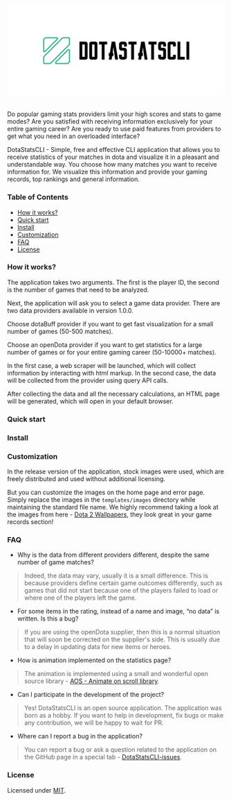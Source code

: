 <div align="center"> 
    <a href="https://github.com/ddgryaz/dotaStatsCLI">
        <img
            src="docs/logo.png"
            width="800"
            height="auto"
        />
    </a>
</div>

<br />

Do popular gaming stats providers limit your high scores and stats to game modes?
Are you satisfied with receiving information exclusively for your entire gaming career?
Are you ready to use paid features from providers to get what you need in an
overloaded interface?  

DotaStatsCLI - Simple, free and effective CLI application that allows you to receive
statistics of your matches in dota and visualize it in a pleasant and understandable way.
You choose how many matches you want to receive information for.
We visualize this information and provide your gaming records, top rankings and
general information.

### Table of Contents

- [How it works?](#how-it-works)
- [Quick start](#quick-start)
- [Install](#install)
- [Customization](#customization)
- [FAQ](#FAQ)
- [License](#license)

### How it works?

The application takes two arguments. The first is the player ID, the second is 
the number of games that need to be analyzed.  

Next, the application will ask you to select a game data provider.
There are two data providers available in version 1.0.0.  

Choose dotaBuff provider if you want to get fast visualization for a small number of 
games (50-500 matches).  

Choose an openDota provider if you want to get statistics for a large number of 
games or for your entire gaming career (50-10000+ matches).  

In the first case, a web scraper will be launched, 
which will collect information by interacting with html markup.
In the second case, the data will be collected from the provider using query API calls.  

After collecting the data and all the necessary calculations, 
an HTML page will be generated, which will open in your default browser.

### Quick start

### Install

### Customization

In the release version of the application, stock images were used, which are freely
distributed and used without additional licensing.  

But you can customize the images on the home page and error page.
Simply replace the images in the `templates/images`
directory while maintaining the standard file name. We highly recommend taking
a look at the images from here - [Dota 2 Wallpapers](https://www.wallpaperflare.com/search?wallpaper=dota+2), 
they look great in your game records section!

### FAQ

* Why is the data from different providers different, despite the same number of game matches?  

> Indeed, the data may vary, usually it is a small difference. 
> This is because providers define certain game outcomes differently, 
> such as games that did not start because one of the players 
> failed to load or where one of the players left the game.

* For some items in the rating, instead of a name and image, “no data” is written. Is this a bug?  

> If you are using the openDota supplier, then this is a normal situation
> that will soon be corrected on the supplier's side. 
> This is usually due to a delay in updating data for new items or heroes.

* How is animation implemented on the statistics page?

> The animation is implemented using a small 
> and wonderful open source library - [AOS - Animate on scroll library](https://github.com/michalsnik/aos).

* Can I participate in the development of the project?

> Yes! DotaStatsCLI is an open source application. 
> The application was born as a hobby. If you want to help in development, 
> fix bugs or make any contribution, we will be happy to wait for PR.

* Where can I report a bug in the application?

> You can report a bug or ask a question related to the application
> on the GitHub page in a special tab - [DotaStatsCLI-issues](https://github.com/ddgryaz/dotaStatsCLI/issues).

### License

Licensed under [MIT](./LICENSE).